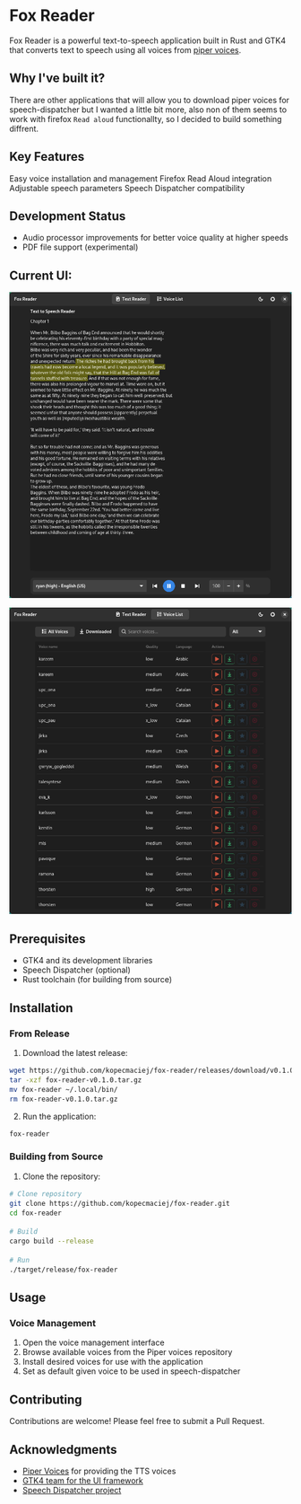 # Fox Reader

Fox Reader is a powerful text-to-speech application built in Rust and GTK4 that
converts text to speech using all voices from
[piper voices](https://huggingface.co/rhasspy/piper-voices).

## Why I've built it?

There are other applications that will allow you to download piper voices for
speech-dispatcher but I wanted a little bit more, also non of them seems to work
with firefox `Read aloud` functionallty, so I decided to build something
diffrent.

## Key Features

Easy voice installation and management Firefox Read Aloud integration Adjustable
speech parameters Speech Dispatcher compatibility

## Development Status

- Audio processor improvements for better voice quality at higher speeds
- PDF file support (experimental)

## Current UI:

![Text to Speech Interface](assets/test_to_speach.png)

![Voice List](assets/voice_list.png)

## Prerequisites

- GTK4 and its development libraries
- Speech Dispatcher (optional)
- Rust toolchain (for building from source)

## Installation

### From Release

1. Download the latest release:

```bash
wget https://github.com/kopecmaciej/fox-reader/releases/download/v0.1.0/fox-reader-v0.1.0.tar.gz
tar -xzf fox-reader-v0.1.0.tar.gz
mv fox-reader ~/.local/bin/
rm fox-reader-v0.1.0.tar.gz
```

2. Run the application:

```bash
fox-reader
```

### Building from Source

1. Clone the repository:

```bash
# Clone repository
git clone https://github.com/kopecmaciej/fox-reader.git
cd fox-reader

# Build
cargo build --release

# Run
./target/release/fox-reader
```

## Usage

### Voice Management

1. Open the voice management interface
2. Browse available voices from the Piper voices repository
3. Install desired voices for use with the application
4. Set as default given voice to be used in speech-dispatcher

## Contributing

Contributions are welcome! Please feel free to submit a Pull Request.

## Acknowledgments

- [Piper Voices](https://huggingface.co/rhasspy/piper-voices) for providing the
  TTS voices
- [GTK4 team for the UI framework](https://www.gtk.org/)
- [Speech Dispatcher project](https://freebsoft.org/speechd)
